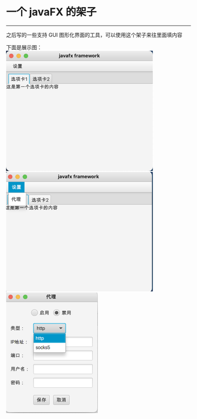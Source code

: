 # 一个 javaFX 的架子  

---
之后写的一些支持 GUI 图形化界面的工具，可以使用这个架子来往里面填内容

下面是展示图：  
<img src="img/1.png" width="400" height="auto">  
<img src="img/2.png" width="400" height="auto">  
<img src="img/3.png" width="250" height="auto">  